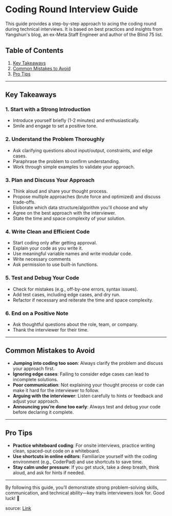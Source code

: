 
# Coding Round Interview Guide

This guide provides a step-by-step approach to acing the coding round during technical interviews. It is based on best practices and insights from Yangshun's blog, an ex-Meta Staff Engineer and author of the Blind 75 list.


## Table of Contents
1. [Key Takeaways](#key-takeaways)
2. [Common Mistakes to Avoid](#common-mistakes-to-avoid)
3. [Pro Tips](#pro-tips)

---

## Key Takeaways

### 1. Start with a Strong Introduction
- Introduce yourself briefly (1-2 minutes) and enthusiastically.
- Smile and engage to set a positive tone.

### 2. Understand the Problem Thoroughly
- Ask clarifying questions about input/output, constraints, and edge cases.
- Paraphrase the problem to confirm understanding.
- Work through simple examples to validate your approach.

### 3. Plan and Discuss Your Approach
- Think aloud and share your thought process.
- Propose multiple approaches (brute force and optimized) and discuss trade-offs.
- Eloborate which data structure/algorithm you'll choose and why
- Agree on the best approach with the interviewer.
- State the time and space complexity of your solution.

### 4. Write Clean and Efficient Code
- Start coding only after getting approval.
- Explain your code as you write it.
- Use meaningful variable names and write modular code.
- Write necessary comments
- Ask permission to use built-in functions.

### 5. Test and Debug Your Code
- Check for mistakes (e.g., off-by-one errors, syntax issues).
- Add test cases, including edge cases, and dry run.
- Refactor if necessary and reiterate the time and space complexity.

### 6. End on a Positive Note
- Ask thoughtful questions about the role, team, or company.
- Thank the interviewer for their time.

---

## Common Mistakes to Avoid
- **Jumping into coding too soon**: Always clarify the problem and discuss your approach first.
- **Ignoring edge cases**: Failing to consider edge cases can lead to incomplete solutions.
- **Poor communication**: Not explaining your thought process or code can make it hard for the interviewer to follow.
- **Arguing with the interviewer**: Listen carefully to hints or feedback and adjust your approach.
- **Announcing you’re done too early**: Always test and debug your code before declaring it complete.

---

## Pro Tips
- **Practice whiteboard coding**: For onsite interviews, practice writing clean, spaced-out code on a whiteboard.
- **Use shortcuts in online editors**: Familiarize yourself with the coding environment (e.g., CoderPad) and use shortcuts to save time.
- **Stay calm under pressure**: If you get stuck, take a deep breath, think aloud, and ask for hints if needed.

---

By following this guide, you’ll demonstrate strong problem-solving skills, communication, and technical ability—key traits interviewers look for. Good luck! 🚀


source: [Link](https://www.techinterviewhandbook.org/coding-interview-cheatsheet/)